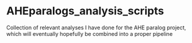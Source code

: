 # AHEparalogs_analysis_scripts

Collection of relevant analyses I have done for the AHE paralog project, which will eventually hopefully be combined into a proper pipeline
